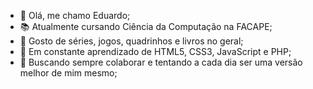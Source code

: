 - 👋 Olá, me chamo Eduardo;
- 📚 Atualmente cursando Ciência da Computação na FACAPE;
- 👀 Gosto de séries, jogos, quadrinhos e livros no geral;
- 🌱 Em constante aprendizado de HTML5, CSS3, JavaScript e PHP;
- 💞️ Buscando sempre colaborar e tentando a cada dia ser uma versão melhor de mim mesmo;

<!---
DuduMiguel/DuduMiguel is a ✨ special ✨ repository because its `README.md` (this file) appears on your GitHub profile.
You can click the Preview link to take a look at your changes.
--->
